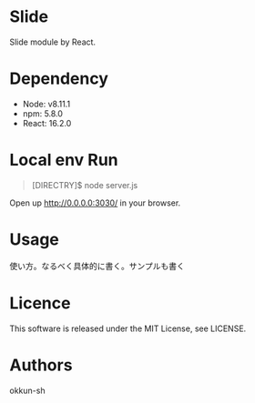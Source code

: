 # Slide
Slide module by React.

# Dependency
- Node: v8.11.1
- npm: 5.8.0
- React: 16.2.0

# Local env Run
> [DIRECTRY]$ node server.js

Open up http://0.0.0.0:3030/ in your browser.

# Usage
使い方。なるべく具体的に書く。サンプルも書く

# Licence
This software is released under the MIT License, see LICENSE.

# Authors
okkun-sh
